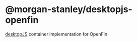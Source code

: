 # @morgan-stanley/desktopjs-openfin

[desktopJS](https://github.com/MorganStanley/desktopJS) container implementation for OpenFin